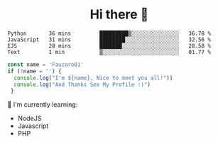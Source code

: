 <h1  align='center'> Hi there 👋 </h1>

<p align='center'> </p>

<!--START_SECTION:waka-->
```text
Python       36 mins         █████████▒░░░░░░░░░░░░░░░   36.78 % 
JavaScript   31 mins         ████████░░░░░░░░░░░░░░░░░   32.56 % 
EJS          28 mins         ███████░░░░░░░░░░░░░░░░░░   28.58 % 
Text         1 min           ▒░░░░░░░░░░░░░░░░░░░░░░░░   01.77 % 
```
<!--END_SECTION:waka-->

```javascript
const name = 'Fauzaro01'
if (!name = '') {
  console.log("I'm ${name}, Nice to meet you all!"))
  console.log("And Thanks See My Profile :)")
 }
```

:page_with_curl: I'm currently learning:
- NodeJS
- Javascript
- PHP


